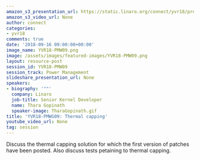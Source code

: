 ```yaml
---
amazon_s3_presentation_url: https://static.linaro.org/connect/yvr18/presentations/yvr18-pmw09.pdf
amazon_s3_video_url: None
author: connect
categories:
- yvr18
comments: true
date: '2018-09-16 09:00:00+00:00'
image_name: YVR18-PMW09.png
image: /assets/images/featured-images/YVR18-PMW09.png
layout: resource-post
session_id: YVR18-PMW09
session_track: Power Management
slideshare_presentation_url: None
speakers:
- biography: '""'
  company: Linaro
  job-title: Senior Kernel Developer
  name: Thara Gopinath
  speaker-image: TharaGopinath.gif
title: 'YVR18-PMWG09: Thermal capping'
youtube_video_url: None
tag: session
---
```


Discuss the thermal capping solution for which the first version of patches have been posted. Also discuss tests petaining to thermal capping.
